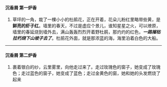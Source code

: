 #### 沉香屑 第一炉香
1.  草坪的一角，栽了一棵小小的杜鹃花，正在开着，花朵儿粉红里略带些黄，是**鲜亮的虾子红**。墙里的春天，不过是虚应个景儿，谁知星星之火，可以燎原，墙里的春延烧到墙外去，满山轰轰烈烈开着野杜鹃，那灼灼的红色，***一路摧枯拉朽烧下山坡子去了***。杜鹃花外面，就是那浓蓝的海，海里泊着白色的大船。
***

#### 沉香屑 第二炉香
1.  裹着银白的纱，云里雾里，向他走过来了。走过玫瑰色的窗子，她变成了玫瑰色；走过蓝色的窗子，她变成了蓝色；走过金黄色的窗，她和她的头发燃烧了起来
